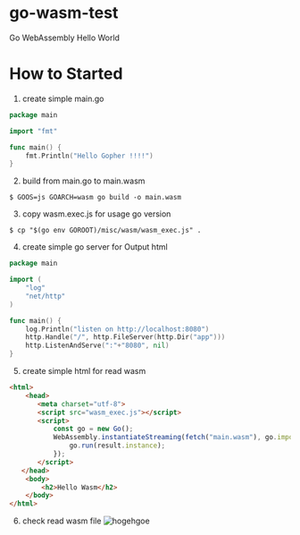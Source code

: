 # go-wasm-test

Go WebAssembly Hello World

# How to Started

1. create simple main.go

```Go
package main

import "fmt"

func main() {
	fmt.Println("Hello Gopher !!!!")
}

```

2. build from main.go to main.wasm

```Shell
$ GOOS=js GOARCH=wasm go build -o main.wasm
```

3. copy wasm.exec.js for usage go version

```Shell
$ cp "$(go env GOROOT)/misc/wasm/wasm_exec.js" .
```

4. create simple go server for Output html

```Go
package main

import (
	"log"
	"net/http"
)

func main() {
	log.Println("listen on http://localhost:8080")
	http.Handle("/", http.FileServer(http.Dir("app")))
	http.ListenAndServe(":"+"8080", nil)
}

```

5. create simple html for read wasm

```html
<html>
    <head>
       <meta charset="utf-8">
       <script src="wasm_exec.js"></script>
       <script>
           const go = new Go();
           WebAssembly.instantiateStreaming(fetch("main.wasm"), go.importObject).then((result) => {
               go.run(result.instance);
           });
       </script>
   </head>
    <body>
        <h2>Hello Wasm</h2>
    </body>
</html>
```

6. check read wasm file
![hogehgoe](https://user-images.githubusercontent.com/42029907/130448499-bae03baf-b761-4836-91fd-5f2c1b051193.png)


